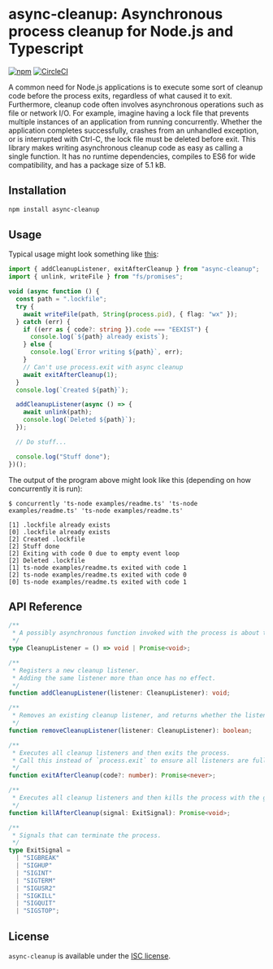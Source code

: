# async-cleanup: Asynchronous process cleanup for Node.js and Typescript

[![npm](https://img.shields.io/npm/v/async-cleanup)](https://www.npmjs.com/package/async-cleanup)
[![CircleCI](https://img.shields.io/circleci/build/github/trevorr/async-cleanup)](https://circleci.com/gh/trevorr/async-cleanup)

A common need for Node.js applications is to execute some sort of cleanup code before the process exits, regardless of what caused it to exit.
Furthermore, cleanup code often involves asynchronous operations such as file or network I/O.
For example, imagine having a lock file that prevents multiple instances of an application from running concurrently.
Whether the application completes successfully, crashes from an unhandled exception, or is interrupted with Ctrl-C, the lock file must be deleted before exit.
This library makes writing asynchronous cleanup code as easy as calling a single function.
It has no runtime dependencies, compiles to ES6 for wide compatibility, and has a package size of 5.1 kB.

## Installation

```sh
npm install async-cleanup
```

## Usage

Typical usage might look something like [this](examples/readme.ts):

```ts
import { addCleanupListener, exitAfterCleanup } from "async-cleanup";
import { unlink, writeFile } from "fs/promises";

void (async function () {
  const path = ".lockfile";
  try {
    await writeFile(path, String(process.pid), { flag: "wx" });
  } catch (err) {
    if ((err as { code?: string }).code === "EEXIST") {
      console.log(`${path} already exists`);
    } else {
      console.log(`Error writing ${path}`, err);
    }
    // Can't use process.exit with async cleanup
    await exitAfterCleanup(1);
  }
  console.log(`Created ${path}`);

  addCleanupListener(async () => {
    await unlink(path);
    console.log(`Deleted ${path}`);
  });

  // Do stuff...

  console.log("Stuff done");
})();
```

The output of the program above might look like this (depending on how concurrently it is run):

```
$ concurrently 'ts-node examples/readme.ts' 'ts-node examples/readme.ts' 'ts-node examples/readme.ts'

[1] .lockfile already exists
[0] .lockfile already exists
[2] Created .lockfile
[2] Stuff done
[2] Exiting with code 0 due to empty event loop
[2] Deleted .lockfile
[1] ts-node examples/readme.ts exited with code 1
[2] ts-node examples/readme.ts exited with code 0
[0] ts-node examples/readme.ts exited with code 1
```

## API Reference

```ts
/**
 * A possibly asynchronous function invoked with the process is about to exit.
 */
type CleanupListener = () => void | Promise<void>;

/**
 * Registers a new cleanup listener.
 * Adding the same listener more than once has no effect.
 */
function addCleanupListener(listener: CleanupListener): void;

/**
 * Removes an existing cleanup listener, and returns whether the listener was registered.
 */
function removeCleanupListener(listener: CleanupListener): boolean;

/**
 * Executes all cleanup listeners and then exits the process.
 * Call this instead of `process.exit` to ensure all listeners are fully executed.
 */
function exitAfterCleanup(code?: number): Promise<never>;

/**
 * Executes all cleanup listeners and then kills the process with the given signal.
 */
function killAfterCleanup(signal: ExitSignal): Promise<void>;

/**
 * Signals that can terminate the process.
 */
type ExitSignal =
  | "SIGBREAK"
  | "SIGHUP"
  | "SIGINT"
  | "SIGTERM"
  | "SIGUSR2"
  | "SIGKILL"
  | "SIGQUIT"
  | "SIGSTOP";
```

## License

`async-cleanup` is available under the [ISC license](LICENSE).
